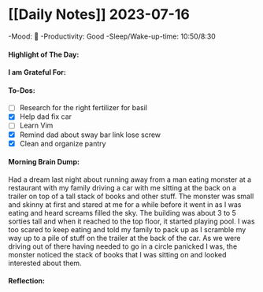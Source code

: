 # [[Daily Notes]] 2023-07-16

-Mood: 🙂
-Productivity: Good
-Sleep/Wake-up-time: 10:50/8:30

#### Highlight of The Day: 


#### I am Grateful For: 


#### To-Dos:
- [ ] Research for the right fertilizer for basil
- [x] Help dad fix car
- [ ] Learn Vim
- [x] Remind dad about sway bar link lose screw
- [x] Clean and organize pantry

#### Morning Brain Dump:
Had a dream last night about running away from a man eating monster at a restaurant with my family driving a car with me sitting at the back on a trailer on top of a tall stack of books and other stuff. The monster was small and skinny at first and stared at me for a while before it went in as I was eating and heard screams filled the sky. The building was about 3 to 5 sorties tall and when it reached to the top floor, it started playing pool. I was too scared to keep eating and told my family to pack up as I scramble my way up to a pile of stuff on the trailer at the back of the car. As we were driving out of there having needed to go in a circle panicked I was, the monster noticed the stack of books that I was sitting on and looked interested about them.

#### Reflection:
